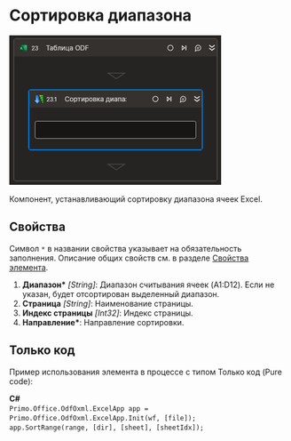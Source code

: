 # Сортировка диапазона

![](../../../../resources/activities/basic/odf/table/Cropped-SortRange.png)

Компонент, устанавливающий сортировку диапазона ячеек Excel.

## Свойства
Символ `*` в названии свойства указывает на обязательность заполнения. Описание общих свойств см. в разделе [Свойства элемента](https://docs.primo-rpa.ru/primo-rpa/primo-studio/process/elements#svoistva-elementa).

1. **Диапазон\*** *[String]*: Диапазон считывания ячеек (A1:D12). Если не указан, будет отсортирован выделенный диапазон.
2. **Страница** *[String]*: Наименование страницы.
3. **Индекс страницы** *[Int32]*: Индекс страницы.
4. **Направление\***: Направление сортировки.                                   

## Только код
Пример использования элемента в процессе с типом Только код (Pure code):  

**C#**  
`Primo.Office.OdfOxml.ExcelApp app = Primo.Office.OdfOxml.ExcelApp.Init(wf, [file]);`  
`app.SortRange(range, [dir], [sheet], [sheetIdx]);`
